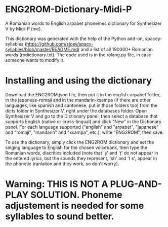 # ENG2ROM-Dictionary-Midi-P
A Romanian words to English arpabet phonemes dictionary for Synthesizer V by Midi-P (me).

This dictionary was generated with the help of the Python add-on, spacey-syllables (https://github.com/sloev/spacy-syllables/blob/master/README.md) and a list of all 190000+ Romanian words (rodictionary.txt).
The code used is in the rolang.py file, in case someone wants to modify it.

# Installing and using the dictionary

Download the ENG2ROM.json file, then put it in the english-arpabet folder, in the japanese-romaji and in the mandarin-xsampa (if there are other languages, like spanish and cantonese, put in those folders too) from the dicts folder in Synthesizer V, right under the databases folder. Open Synthesizer V and go to the Dictionary panel, then select a database that supports English (native or cross-lingual) and click "New" in the Dictionary panel. For each language supported ("english" and "arpabet", "japanese" and "romaji", "mandarin" and "xsampa", etc.), write "ENG2ROM", then save.

To use the dictionary, simply click the ENG2ROM dictionary and set the singing language to English for the chosen voicebank, then type the Romanian words, diacritics included (note that 'ș' and 'ț' do not appear in the entered lyrics, but the sounds they represent, 'sh' and 't s', appear in the phonetic tranlation and they work, so don't worry).

# Warning: THIS IS NOT A PLUG-AND-PLAY SOLUTION. Phoneme adjustement is needed for some syllables to sound better.
